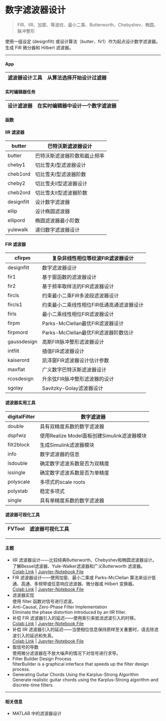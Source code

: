 # 数字滤波器设计
> FIR、IIR、加窗、等波纹、最小二乘、Butterworth、Chebyshev、椭圆、脉冲整形

使用一组设定 (designfilt) 或设计算法（butter、fir1）作为起点设计数字滤波器。生成 FIR 微分器和 Hilbert 滤波器。
***  
#### App
滤波器设计工具 | 从算法选择开始设计过滤器
---------- | -------------
#### 实时编辑器任务
设计滤波器 | 在实时编辑器中设计一个数字滤波器
---------- | -------------
#### 函数  
#### IIR 滤波器
butter | 巴特沃斯滤波器设计
---------- | -------------
butter | 巴特沃斯滤波器阶数和截止频率
cheby1 | 切比雪夫I型滤波器设计
cheb1ord | 切比雪夫I型滤波器阶数
cheby2 | 切比雪夫II型滤波器设计
cheb2ord | 切比雪夫II型滤波器阶数
designfilt | 设计数字滤波器
ellip | 设计椭圆滤波器
ellipord | 椭圆滤波器最小阶数
yulewalk | 递归数字滤波器设计
#### FIR 滤波器
cfirpm | 复杂非线性相位等纹波FIR滤波器设计
---------- | -------------
designfilt | 数字滤波器设计
fir1 | 基于窗函数的滤波器设计
fir2 | 基于频率取样法的FIR滤波器设计
fircls | 约束最小二乘FIR多波段滤波器设计
fircls1 | 约束最小二乘线性相位FIR低通高通滤波器设计
firls | 最小二乘线性相位FIR滤波器设计
firpm | Parks-McClellan最优FIR滤波器设计
firpmord | Parks-McClellan最优FIR滤波器阶数估计
gaussdesign | 高斯FIR脉冲整形滤波器设计
intfilt | 插值FIR滤波器设计
kaiserord | 凯泽窗FIR滤波器设计估计参数
maxflat | 广义数字巴特沃斯滤波器设计
rcosdesign | 升余弦FIR脉冲整形滤波器的设计
sgolay | Savitzky-Golay滤波器设计
#### 滤波器实用工具
digitalFilter | 数字滤波器
---------- | -------------
double | 具有双精度系数的数字滤波器
dspfwiz | 使用Realize Model面板创建Simulink滤波器模块
filt2block | 生成Simulink滤波器模块
info | 数字滤波器的信息
isdouble | 确定数字滤波系数是否为双精度
issingle | 确定数字滤波系数是否为单精度
polyscale | 多项式的scale roots
polystab | 稳定多项式
single | 具有单精度系数的数字滤波器  
#### 滤波器可视化工具
FVTool | 滤波器可视化工具
---------- | -------------
***
#### 主题  
- IIR 滤波器设计——比较经典Butterworth、Chebyshev和椭圆滤波器设计。了解Bessel滤波器、Yule-Walker滤波器和广义Butterworth 滤波器。  
[Colab Link](https://colab.research.google.com/github/XxxuLimei/Signal_Processing_Toolbox_Python/blob/main/Content/Digital_filter_design/IIR滤波器设计/IIR滤波器设计.ipynb) | [Jupyter-Notebook File](Digital_filter_design/IIR滤波器设计/IIR滤波器设计.ipynb)
- FIR 滤波器设计——使用加窗、最小二乘或 Parks-McClellan 算法来设计低通、高通、多频带或任意响应滤波器、微分器或 Hilbert 变换器。  
[Colab Link](https://colab.research.google.com/github/XxxuLimei/Signal_Processing_Toolbox_Python/blob/main/Content/Digital_filter_design/FIR滤波器设计/FIR滤波器设计.ipynb) | [Jupyter-Notebook File](Digital_filter_design/FIR滤波器设计/FIR滤波器设计.ipynb)
- 滤波器实现  
使用 filter 函数对信号进行滤波。  
- Anti-Causal, Zero-Phase Filter Implementation  
Eliminate the phase distortion introduced by an IIR filter.  
- 补偿 FIR 滤波器引入的延迟——使用索引来抵消滤波引入的时移。  
[Colab Link](https://colab.research.google.com/github/XxxuLimei/Signal_Processing_Toolbox_Python/blob/main/Content/Digital_filter_design/补偿FIR滤波器引入的延迟/补偿FIR滤波器引入的延迟.ipynb) | [Jupyter-Notebook File](Digital_filter_design/补偿FIR滤波器引入的延迟/补偿FIR滤波器引入的延迟.ipynb)
- 补偿 IIR 滤波器引入的延迟——当使相位信息保持原样至关重要时，请去除滤波引入的延迟和失真。  
[Colab Link](https://colab.research.google.com/github/XxxuLimei/Signal_Processing_Toolbox_Python/blob/main/Content/Digital_filter_design/补偿IIR滤波器引入的延迟/补偿IIR滤波器引入的延迟.ipynb) | [Jupyter-Notebook File](Digital_filter_design/补偿IIR滤波器引入的延迟/补偿IIR滤波器引入的延迟.ipynb)
- 取信号的导数  
使用微分滤波器在不放大噪声的情况下对信号进行求导。  
- Filter Builder Design Process  
filterBuilder is a graphical interface that speeds up the filter design process.  
- Generating Guitar Chords Using the Karplus-Strong Algorithm  
Generate realistic guitar chords using the Karplus-Strong algorithm and discrete-time filters.  
***
#### 相关信息
- MATLAB 中的滤波器设计
